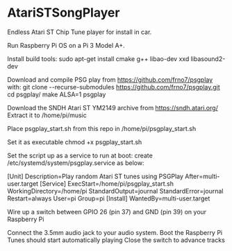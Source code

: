 # AtariSTSongPlayer
Endless Atari ST Chip Tune player for install in car.

Run Raspberry Pi OS on a Pi 3 Model A+.

Install build tools:
sudo apt-get install cmake g++ libao-dev xxd libasound2-dev

Download and compile PSG play from https://github.com/frno7/psgplay with:
git clone --recurse-submodules https://github.com/frno7/psgplay.git
cd psgplay/
make ALSA=1 psgplay

Download the SNDH Atari ST YM2149 archive from https://sndh.atari.org/
Extract it to /home/pi/music

Place psgplay_start.sh from this repo in
/home/pi/psgplay_start.sh

Set it as executable
chmod +x psgplay_start.sh

Set the script up as a service to run at boot:
create /etc/systemd/system/psgplay.service as below:

[Unit]
Description=Play random Atari ST tunes using PSGPlay
After=multi-user.target
[Service]
ExecStart=/home/pi/psgplay_start.sh
WorkingDirectory=/home/pi
StandardOutput=journal
StandardError=journal
Restart=always
User=pi
Group=pi
[Install]
WantedBy=multi-user.target

Wire up a switch between GPIO 26 (pin 37) and GND (pin 39) on your Raspberry Pi

Connect the 3.5mm audio jack to your audio system.
Boot the Raspberry Pi
Tunes should start automatically playing
Close the switch to advance tracks
